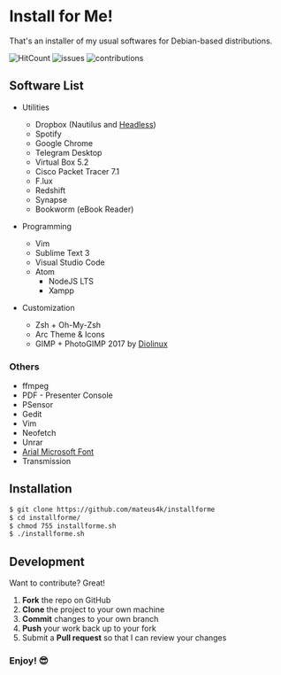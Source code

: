 # Install for Me!
That's an installer of my usual softwares for Debian-based distributions.

![HitCount][s1] ![issues][s2] ![contributions][s3]

[s1]: http://hits.dwyl.io/mateus4k/installforme.svg
[s2]: https://img.shields.io/github/issues/mateus4k/InstallForMe.svg
[s3]: https://img.shields.io/badge/contributions-welcome-brightgreen.svg?style=flat

## Software List

  - Utilities
	  - Dropbox (Nautilus and [Headless](https://www.dropbox.com/install?_tk=uj_merlin))
	  - Spotify
	  - Google Chrome
	  - Telegram Desktop
	  - Virtual Box 5.2
	  - Cisco Packet Tracer 7.1
	  - F.lux
	  - Redshift
	  - Synapse
	  - Bookworm (eBook Reader)

  - Programming
	  - Vim
	  - Sublime Text 3
	  - Visual Studio Code
    - Atom
	  - NodeJS LTS
	  - Xampp

  - Customization
	  - Zsh + Oh-My-Zsh
	  - Arc Theme & Icons
	  - GIMP + PhotoGIMP 2017 by [Diolinux](https://www.diolinux.com.br/2017/04/photogimp-20171-gimp-photoshop-theme-download.html)

### Others

  - ffmpeg
  - PDF - Presenter Console
  - PSensor
  - Gedit
  - Vim
  - Neofetch
  - Unrar
  - [Arial Microsoft Font](https://www.vivaolinux.com.br/artigo/Fontes-da-Microsoft-Instalacao-no-Ubuntu-e-Fedora)
  - Transmission

## Installation

```sh
$ git clone https://github.com/mateus4k/installforme
$ cd installforme/
$ chmod 755 installforme.sh
$ ./installforme.sh
```

## Development

Want to contribute? Great!

1. **Fork** the repo on GitHub
2. **Clone** the project to your own machine
3. **Commit** changes to your own branch
4. **Push** your work back up to your fork
5. Submit a **Pull request** so that I can review your changes

### Enjoy! :sunglasses:
